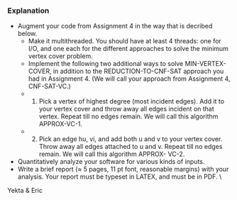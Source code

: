 ### Explanation
* Augment your code from Assignment 4 in the way that is decribed below.
	* Make it multithreaded. You should have at least 4 threads: one for I/O, and one each for the
different approaches to solve the minimum vertex cover problem.
	* Implement the following two additional ways to solve MIN-VERTEX-COVER, in addition
to the REDUCTION-TO-CNF-SAT approach you had in Assignment 4. (We will call your
approach from Assignment 4, CNF-SAT-VC.)
	* 1. Pick a vertex of highest degree (most incident edges). Add it to your vertex cover and
throw away all edges incident on that vertex. Repeat till no edges remain. We will call
this algorithm APPROX-VC-1.
	* 2. Pick an edge hu, vi, and add both u and v to your vertex cover. Throw away all edges
attached to u and v. Repeat till no edges remain. We will call this algorithm APPROX-
VC-2.
* Quantitatively analyze your software for various kinds of inputs.
* Write a brief report (≈ 5 pages, 11 pt font, reasonable margins) with your analysis. Your report
must be typeset in LATEX, and must be in PDF. \

Yekta & Eric

